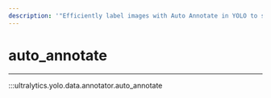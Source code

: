 ```yaml
---
description: '"Efficiently label images with Auto Annotate in YOLO to speed up training. Learn how to use it in Ultralytics YOLO, the fast object detection tool."'
---
```


# auto_annotate
---
:::ultralytics.yolo.data.annotator.auto_annotate
<br><br>